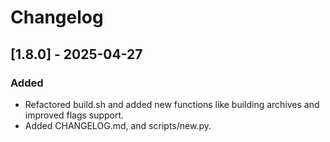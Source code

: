 # Changelog

## [1.8.0] - 2025-04-27
### Added
- Refactored build.sh and added new functions like building archives and improved flags support.
- Added CHANGELOG.md, and scripts/new.py.
